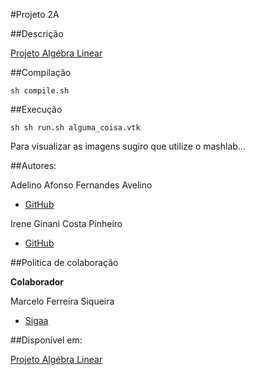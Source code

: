 #Projeto 2A 

##Descrição

[Projeto Algébra Linear](https://github.com/aafavelino/Project2A/blob/master/pdsampling.pdf)

##Compilação 
```shell
sh compile.sh
```

##Execução
```shell
sh sh run.sh alguma_coisa.vtk
```
Para visualizar as imagens sugiro que utilize o mashlab...

##Autores:

Adelino Afonso Fernandes Avelino
 - [GitHub](https://github.com/aafavelino)

Irene Ginani Costa Pinheiro 
 - [GitHub](https://github.com/IreneGinani)

##Politica de colaboração

**Colaborador**

Marcelo Ferreira Siqueira
 - [Sigaa](https://sigaa.ufrn.br/sigaa/public/docente/portal.jsf?siape=1171465)

##Disponível em:

[Projeto Algébra Linear](https://github.com/aafavelino/Project2A)


